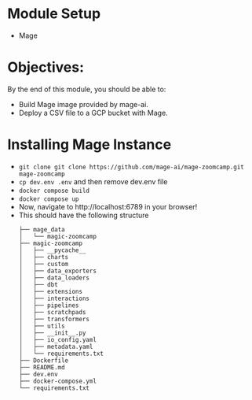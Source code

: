 # Module Setup

- Mage

# Objectives:

By the end of this module, you should be able to:

- Build Mage image provided by mage-ai.
- Deploy a CSV file to a GCP bucket with Mage.

# Installing Mage Instance

- `git clone git clone https://github.com/mage-ai/mage-zoomcamp.git mage-zoomcamp`
- `cp dev.env .env` and then remove dev.env file
- `docker compose build`
- `docker compose up`
- Now, navigate to http://localhost:6789 in your browser!
- This should have the following structure
  ```
  ├── mage_data
  │   └── magic-zoomcamp
  ├── magic-zoomcamp
  │   ├── __pycache__
  │   ├── charts
  │   ├── custom
  │   ├── data_exporters
  │   ├── data_loaders
  │   ├── dbt
  │   ├── extensions
  │   ├── interactions
  │   ├── pipelines
  │   ├── scratchpads
  │   ├── transformers
  │   ├── utils
  │   ├── __init__.py
  │   ├── io_config.yaml
  │   ├── metadata.yaml
  │   └── requirements.txt
  ├── Dockerfile
  ├── README.md
  ├── dev.env
  ├── docker-compose.yml
  └── requirements.txt
  ```
